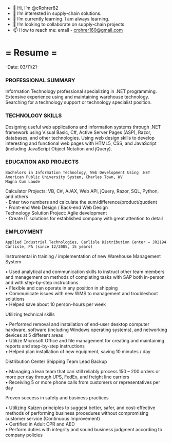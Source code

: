 - 👋 Hi, I’m @cRohrer82
- 👀 I’m interested in supply-chain solutions.
- 🌱 I’m currently learning. I am always learning.
- 💞️ I’m looking to collaborate on supply-chain projects.
- 📫 How to reach me: email - crohrer160@gmail.com


# =    Resume    =

-Date: 03/11/21-
### PROFESSIONAL SUMMARY
Information Technology professional specializing in .NET programming. Extensive experience using and maintaining warehouse technology. Searching for a technology support or technology specialist position.
### TECHNOLOGY SKILLS
Designing useful web applications and information systems through .NET framework using Visual Basic, C#, Active Server Pages (ASP), Razor, databases, and other technologies.
Using web design skills to develop interesting and functional web pages with HTML5, CSS, and JavaScript (including JavaScript Object Notation and jQuery).
### EDUCATION AND PROJECTS
	Bachelors in Information Technology, Web Development Using .NET
	American Public University System, Charles Town, WV
	Magna Cum Laude
Calculator Projects: VB, C#, AJAX, Web API, jQuery, Razor, SQL, Python, and others<br>
	- Enter two numbers and calculate the sum/difference/product/quotient<br>
	- Front-end Web Design / Back-end Web Design<br>
Technology Solution Project: Agile development<br>
	- Create IT solutions for established company with great attention to detail
### EMPLOYMENT
	Applied Industrial Technologies, Carlisle Distribution Center – JR2194
	Carlisle, PA (since 12/2005, 15 years)
<p>Instrumental in training / implementation of new Warehouse Management System</p>
•	Used analytical and communication skills to instruct other team members and management on methods of completing tasks with SAP both in-person and with step-by-step instructions<br>
•	Flexible and can operate in any position in shipping<br>
•	Communicate issues with new WMS to management and troubleshoot solutions<br>
•	Helped save about 10 person-hours per week<br>
<p>Utilizing technical skills</p>
•	Performed removal and installation of end-user desktop computer hardware, software (including Windows operating systems), and networking devices at 5 different areas<br>
•	Utilize Microsoft Office and file management for creating and maintaining reports and step-by-step instructions<br>
•	Helped plan installation of new equipment, saving 10 minutes / day<br>
<p>Distribution Center Shipping Team Lead Backup</p>
•	Managing a lean team that can still reliably process 150 – 200 orders or more per day through UPS, FedEx, and freight line carriers<br>
•	Receiving 5 or more phone calls from customers or representatives per day<br>
<p>Proven success in safety and business practices</p>
•	Utilizing Kaizen principles to suggest better, safer, and cost-effective methods of performing business procedures without compromising customer service (Continuous Improvement)<br>
•	Certified in Adult CPR and AED<br>
•	Perform duties with integrity and sound business judgment according to company policies


<!---
cRohrer82/cRohrer82 is a ✨ special ✨ repository because its `README.md` (this file) appears on your GitHub profile.
You can click the Preview link to take a look at your changes.
--->
